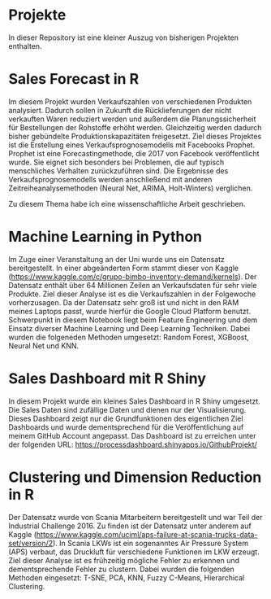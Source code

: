 # Projekte
In dieser Repository ist eine kleiner Auszug von bisherigen Projekten enthalten.

# Sales Forecast in R
Im diesem Projekt wurden Verkaufszahlen von verschiedenen Produkten analysiert. Dadurch sollen in Zukunft die Rücklieferungen der nicht verkauften Waren reduziert werden und außerdem die Planungssicherheit für Bestellungen der Rohstoffe
erhöht werden. Gleichzeitig werden dadurch bisher gebündelte Produktionskapazitäten freigesetzt. Ziel dieses Projektes ist die Erstellung eines Verkaufsprognosemodells mit Facebooks Prophet. Prophet ist eine Forecastingmethode, die 2017 von Facebook veröffentlicht wurde. Sie eignet sich besonders bei Problemen, die auf typisch menschliches Verhalten zurückzuführen sind. Die Ergebnisse des Verkaufsprognosemodells werden anschließend mit anderen Zeitreiheanalysemethoden (Neural Net, ARIMA, Holt-Winters) verglichen.

Zu diesem Thema habe ich eine wissenschaftliche Arbeit geschrieben.

# Machine Learning in Python
Im Zuge einer Veranstaltung an der Uni wurde uns ein Datensatz bereitgestellt. In einer abgeänderten Form stammt dieser von Kaggle (https://www.kaggle.com/c/grupo-bimbo-inventory-demand/kernels). Der Datensatz enthält über 64 Millionen Zeilen an Verkaufsdaten für sehr viele Produkte. Ziel dieser Analyse ist es die Verkaufszahlen in der Folgewoche vorherzusagen. Da der Datensatz sehr groß ist und nicht in den RAM meines Laptops passt, wurde hierfür die Google Cloud Platform benutzt. Schwerpunkt in diesem Notebook liegt beim Feature Engineering und dem Einsatz diverser Machine Learning und Deep Learning Techniken. Dabei wurden die folgeneden Methoden umgesetzt: Random Forest, XGBoost, Neural Net und KNN.

# Sales Dashboard mit R Shiny
In diesem Projekt wurde ein kleines Sales Dashboard in R Shiny umgesetzt. Die Sales Daten sind zufällige Daten und dienen nur der Visualisierung. Dieses Dashboard zeigt nur die Grundfunktionen des eigentlichen Ziel Dashboards und wurde dementsprechend für die Veröffentlichung auf meinem GitHub Account angepasst. Das Dashboard ist zu erreichen unter der folgenden URL:
https://processdashboard.shinyapps.io/GithubProjekt/

# Clustering und Dimension Reduction in R
Der Datensatz wurde von Scania Mitarbeitern bereitgestellt und war Teil der Industrial Challenge 2016. Zu finden ist der Datensatz unter anderem auf Kaggle (https://www.kaggle.com/uciml/aps-failure-at-scania-trucks-data-set/version/2). In Scania LKWs ist ein sogenanntes Air Pressure System (APS) verbaut, das Druckluft für verschiedene Funktionen im LKW erzeugt. Ziel dieser Analyse ist es frühzeitig mögliche Fehler zu erkennen und dementsprechende Fehler zu clustern. Dabei wurden die folgenden Methoden eingesetzt: T-SNE, PCA, KNN, Fuzzy C-Means, Hierarchical Clustering.




